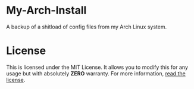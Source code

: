 # My-Arch-Install
A backup of a shitload of config files from my Arch Linux system. 

# License
This is licensed under the MIT License. It allows you to modify this for any usage but with absolutely **ZERO** warranty. For more information, [read the license](https://github.com/fortunef/My-Arch-Install/blob/main/LICENSE).
